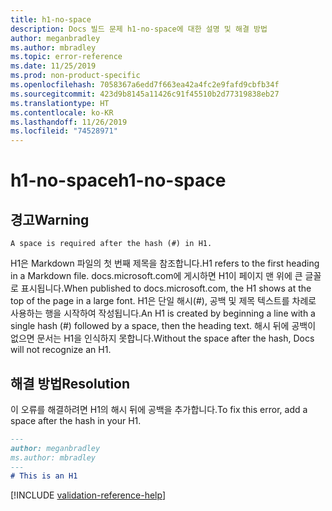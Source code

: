 ```yaml
---
title: h1-no-space
description: Docs 빌드 문제 h1-no-space에 대한 설명 및 해결 방법
author: meganbradley
ms.author: mbradley
ms.topic: error-reference
ms.date: 11/25/2019
ms.prod: non-product-specific
ms.openlocfilehash: 7058367a6edd7f663ea42a4fc2e9fafd9cbfb34f
ms.sourcegitcommit: 423d9b8145a11426c91f45510b2d77319838eb27
ms.translationtype: HT
ms.contentlocale: ko-KR
ms.lasthandoff: 11/26/2019
ms.locfileid: "74528971"
---
```

# <a name="h1-no-space"></a><span data-ttu-id="9a736-103">h1-no-space</span><span class="sxs-lookup"><span data-stu-id="9a736-103">h1-no-space</span></span>

## <a name="warning"></a><span data-ttu-id="9a736-104">경고</span><span class="sxs-lookup"><span data-stu-id="9a736-104">Warning</span></span>

`A space is required after the hash (#) in H1.`

<span data-ttu-id="9a736-105">H1은 Markdown 파일의 첫 번째 제목을 참조합니다.</span><span class="sxs-lookup"><span data-stu-id="9a736-105">H1 refers to the first heading in a Markdown file.</span></span> <span data-ttu-id="9a736-106">docs.microsoft.com에 게시하면 H1이 페이지 맨 위에 큰 글꼴로 표시됩니다.</span><span class="sxs-lookup"><span data-stu-id="9a736-106">When published to docs.microsoft.com, the H1 shows at the top of the page in a large font.</span></span> <span data-ttu-id="9a736-107">H1은 단일 해시(#), 공백 및 제목 텍스트를 차례로 사용하는 행을 시작하여 작성됩니다.</span><span class="sxs-lookup"><span data-stu-id="9a736-107">An H1 is created by beginning a line with a single hash (#) followed by a space, then the heading text.</span></span> <span data-ttu-id="9a736-108">해시 뒤에 공백이 없으면 문서는 H1을 인식하지 못합니다.</span><span class="sxs-lookup"><span data-stu-id="9a736-108">Without the space after the hash, Docs will not recognize an H1.</span></span>

## <a name="resolution"></a><span data-ttu-id="9a736-109">해결 방법</span><span class="sxs-lookup"><span data-stu-id="9a736-109">Resolution</span></span>

<span data-ttu-id="9a736-110">이 오류를 해결하려면 H1의 해시 뒤에 공백을 추가합니다.</span><span class="sxs-lookup"><span data-stu-id="9a736-110">To fix this error, add a space after the hash in your H1.</span></span>

```markdown
---
author: meganbradley
ms.author: mbradley
---
# This is an H1
```

<!--make sure to add this file to your includes folder and verify the path-->
[!INCLUDE [validation-reference-help](includes/validation-reference-help.md)]
